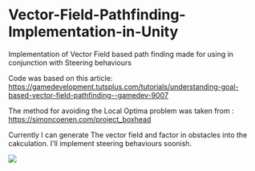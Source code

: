 # Vector-Field-Pathfinding-Implementation-in-Unity
Implementation of Vector Field based path finding made for using in conjunction with Steering behaviours 

Code was based on this article:
https://gamedevelopment.tutsplus.com/tutorials/understanding-goal-based-vector-field-pathfinding--gamedev-9007

The method for avoiding the Local Optima problem was taken from :
https://simoncoenen.com/project_boxhead

Currently I can generate The vector field and factor in obstacles into the cakculation. I'll implement steering behaviours soonish. 


![](https://media.giphy.com/media/SuCcE2fHlpdLSQsKZ6/giphy.gif)

